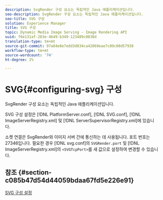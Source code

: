 ```yaml
---
description: SvgRender 구성 요소는 독립적인 Java 애플리케이션입니다.
seo-description: SvgRender 구성 요소는 독립적인 Java 애플리케이션입니다.
seo-title: SVG 구성
solution: Experience Manager
title: SVG 구성
topic: Dynamic Media Image Serving - Image Rendering API
uuid: f6e131af-283e-4649-b349-123489c0838d
translation-type: tm+mt
source-git-commit: 97a84e8e7edd3d834ca42069eae7c09c00d57938
workflow-type: tm+mt
source-wordcount: '74'
ht-degree: 2%

---
```



# SVG{#configuring-svg} 구성

SvgRender 구성 요소는 독립적인 Java 애플리케이션입니다.

SVG 구성 설정은 [!DNL PlatformServer.conf], [!DNL SVG.conf], [!DNL ImageServerRegistry.xml] 및 [!DNL ServerSupervisorRegistry.xml]에 있습니다.

소켓 연결은 SvgRender와 이미지 서버 간에 통신하는 데 사용됩니다. 포트 번호는 27346입니다. 필요한 경우 [!DNL svg.conf]의 `SVGRender.port` 및 [!DNL ImageServerRegistry.xml]의 `<SVGTcpPort>`를 새 값으로 설정하여 변경할 수 있습니다.

## 참조 {#section-c085b47d54d44059bdaa67fd5e226e91}

[SVG 구성 설정](../../../is-api/image-serving-api-ref/c-configuration-and-administration/c-server-settings/r-svg.md#reference-232104868b2d4af9a4ac9c87552c0bb5)
